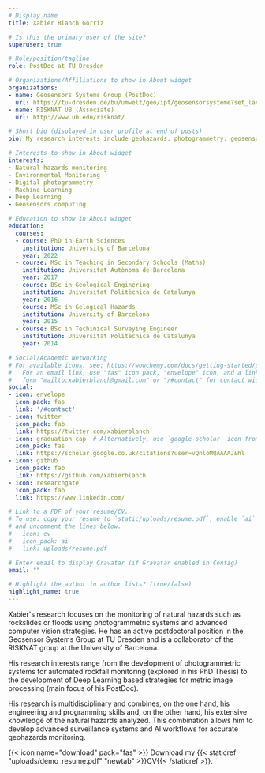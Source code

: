 ```yaml
---
# Display name
title: Xabier Blanch Gorriz

# Is this the primary user of the site?
superuser: true

# Role/position/tagline
role: PostDoc at TU Dresden

# Organizations/Affiliations to show in About widget
organizations:
- name: Geosensors Systems Group (PostDoc)
  url: https://tu-dresden.de/bu/umwelt/geo/ipf/geosensorsysteme?set_language=en
- name: RISKNAT UB (Associate)
  url: http://www.ub.edu/risknat/

# Short bio (displayed in user profile at end of posts)
bio: My research interests include geohazards, photogrammetry, geosensors computing, deep learning processes, and programmable matter.

# Interests to show in About widget
interests:
- Natural hazards monitoring
- Environmental Monitoring
- Digital photogrammetry
- Machine Learning
- Deep Learning
- Geosensors computing

# Education to show in About widget
education:
  courses:
  - course: PhD in Earth Sciences
    institution: University of Barcelona
    year: 2022
  - course: MSc in Teaching in Secondary Schools (Maths)
    institution: Universitat Autònoma de Barcelona
    year: 2017
  - course: BSc in Geological Enginering
    institution: Universitat Politècnica de Catalunya
    year: 2016
  - course: MSc in Gelogical Hazards
    institution: University of Barcelona
    year: 2015
  - course: BSc in Techinical Surveying Engineer
    institution: Universitat Politècnica de Catalunya
    year: 2014

# Social/Academic Networking
# For available icons, see: https://wowchemy.com/docs/getting-started/page-builder/#icons
#   For an email link, use "fas" icon pack, "envelope" icon, and a link in the
#   form "mailto:xabierblanch@gmail.com" or "/#contact" for contact widget.
social:
- icon: envelope
  icon_pack: fas
  link: '/#contact'
- icon: twitter
  icon_pack: fab
  link: https://twitter.com/xabierblanch
- icon: graduation-cap  # Alternatively, use `google-scholar` icon from `ai` icon pack
  icon_pack: fas
  link: https://scholar.google.co.uk/citations?user=vQnloMQAAAAJ&hl
- icon: github
  icon_pack: fab
  link: https://github.com/xabierblanch
- icon: researchgate
  icon_pack: fab
  link: https://www.linkedin.com/

# Link to a PDF of your resume/CV.
# To use: copy your resume to `static/uploads/resume.pdf`, enable `ai` icons in `params.toml`, 
# and uncomment the lines below.
# - icon: cv
#   icon_pack: ai
#   link: uploads/resume.pdf

# Enter email to display Gravatar (if Gravatar enabled in Config)
email: ""

# Highlight the author in author lists? (true/false)
highlight_name: true
---
```


Xabier's research focuses on the monitoring of natural hazards such as rockslides or floods using photogrammetric systems and advanced computer vision strategies. He has an active postdoctoral position in the Geosensor Systems Group at TU Dresden and is a collaborator of the RISKNAT group at the University of Barcelona.

His research interests range from the development of photogrammetric systems for automated rockfall monitoring (explored in his PhD Thesis) to the development of Deep Learning based strategies for metric image processing (main focus of his PostDoc).

His research is multidisciplinary and combines, on the one hand, his engineering and programming skills and, on the other hand, his extensive knowledge of the natural hazards analyzed. This combination allows him to develop advanced surveillance systems and AI workflows for accurate geohazards monitoring.

{{< icon name="download" pack="fas" >}} Download my {{< staticref "uploads/demo_resume.pdf" "newtab" >}}CV{{< /staticref >}}.
